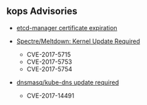 ## kops Advisories

- [etcd-manager certificate expiration](etcd-manager-certificate-expiration.md)

- [Spectre/Meltdown: Kernel Update Required](spectre-meltdown-kernel-update.md)
    - CVE-2017-5715
    - CVE-2017-5753
    - CVE-2017-5754

- [dnsmasq/kube-dns update required](cve_2017_14491.md)
    - CVE-2017-14491

